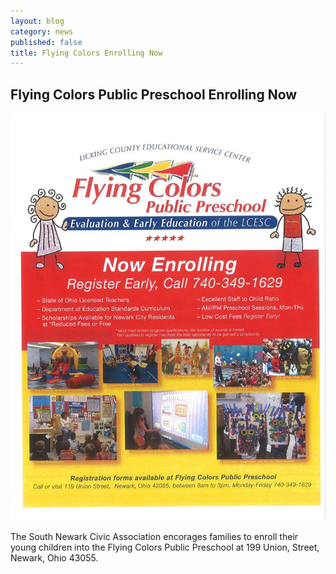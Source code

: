 ```yaml
---
layout: blog
category: news
published: false
title: Flying Colors Enrolling Now
---
```


## Flying Colors Public Preschool Enrolling Now
![FlyingColorsFlyer.jpg](/public/images/FlyingColorsFlyer.jpg)

The South Newark Civic Association encorages families to enroll their young children into the Flying Colors Public Preschool at 199 Union, Street, Newark, Ohio 43055.
